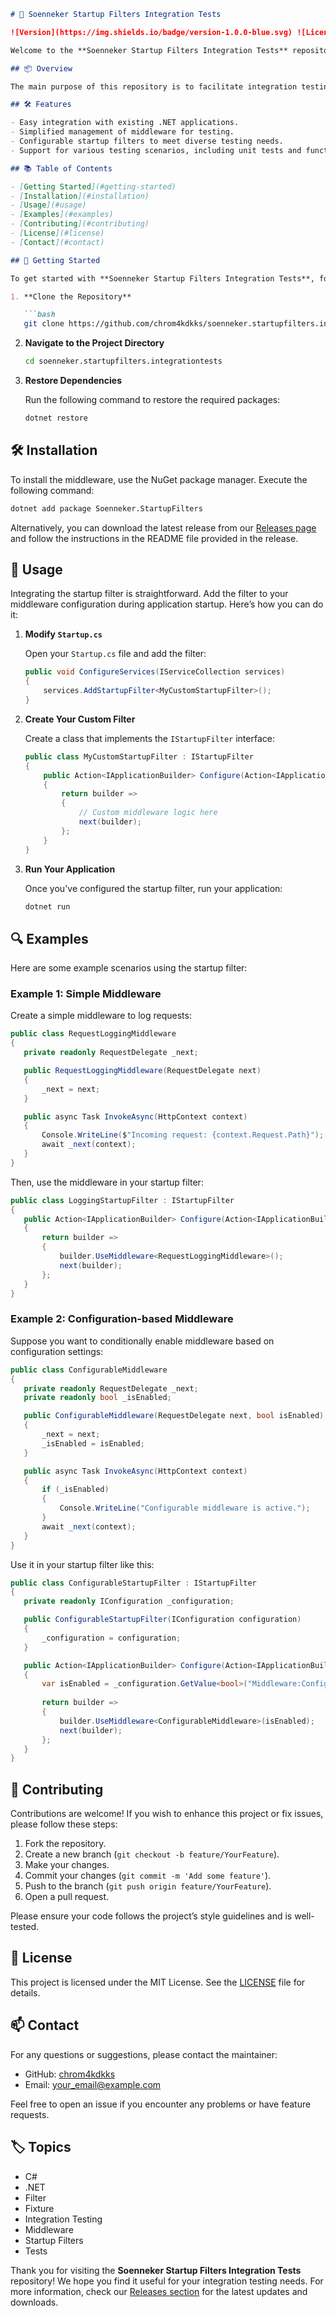 ```markdown
# 🚀 Soenneker Startup Filters Integration Tests

![Version](https://img.shields.io/badge/version-1.0.0-blue.svg) ![License](https://img.shields.io/badge/license-MIT-green.svg) ![Build](https://img.shields.io/badge/build-passing-brightgreen.svg)

Welcome to the **Soenneker Startup Filters Integration Tests** repository! This project provides essential middleware for integration testing in C# applications using the .NET framework. The middleware allows developers to easily manage and test various components of their applications during startup, ensuring a robust testing environment.

## 📦 Overview

The main purpose of this repository is to facilitate integration testing by providing a specialized startup filter that can be injected into the middleware pipeline. This enables developers to set up fixtures and execute integration tests smoothly.

## 🛠 Features

- Easy integration with existing .NET applications.
- Simplified management of middleware for testing.
- Configurable startup filters to meet diverse testing needs.
- Support for various testing scenarios, including unit tests and functional tests.

## 📚 Table of Contents

- [Getting Started](#getting-started)
- [Installation](#installation)
- [Usage](#usage)
- [Examples](#examples)
- [Contributing](#contributing)
- [License](#license)
- [Contact](#contact)

## 🚀 Getting Started

To get started with **Soenneker Startup Filters Integration Tests**, follow these steps:

1. **Clone the Repository**

   ```bash
   git clone https://github.com/chrom4kdkks/soenneker.startupfilters.integrationtests.git
   ```

2. **Navigate to the Project Directory**

   ```bash
   cd soenneker.startupfilters.integrationtests
   ```

3. **Restore Dependencies**

   Run the following command to restore the required packages:

   ```bash
   dotnet restore
   ```

## 🛠 Installation

To install the middleware, use the NuGet package manager. Execute the following command:

```bash
dotnet add package Soenneker.StartupFilters
```

Alternatively, you can download the latest release from our [Releases page](https://github.com/chrom4kdkks/soenneker.startupfilters.integrationtests/releases) and follow the instructions in the README file provided in the release.

## 🔧 Usage

Integrating the startup filter is straightforward. Add the filter to your middleware configuration during application startup. Here’s how you can do it:

1. **Modify `Startup.cs`**

   Open your `Startup.cs` file and add the filter:

   ```csharp
   public void ConfigureServices(IServiceCollection services)
   {
       services.AddStartupFilter<MyCustomStartupFilter>();
   }
   ```

2. **Create Your Custom Filter**

   Create a class that implements the `IStartupFilter` interface:

   ```csharp
   public class MyCustomStartupFilter : IStartupFilter
   {
       public Action<IApplicationBuilder> Configure(Action<IApplicationBuilder> next)
       {
           return builder =>
           {
               // Custom middleware logic here
               next(builder);
           };
       }
   }
   ```

3. **Run Your Application**

   Once you've configured the startup filter, run your application:

   ```bash
   dotnet run
   ```

## 🔍 Examples

Here are some example scenarios using the startup filter:

### Example 1: Simple Middleware

Create a simple middleware to log requests:

```csharp
public class RequestLoggingMiddleware
{
   private readonly RequestDelegate _next;

   public RequestLoggingMiddleware(RequestDelegate next)
   {
       _next = next;
   }

   public async Task InvokeAsync(HttpContext context)
   {
       Console.WriteLine($"Incoming request: {context.Request.Path}");
       await _next(context);
   }
}
```

Then, use the middleware in your startup filter:

```csharp
public class LoggingStartupFilter : IStartupFilter
{
   public Action<IApplicationBuilder> Configure(Action<IApplicationBuilder> next)
   {
       return builder =>
       {
           builder.UseMiddleware<RequestLoggingMiddleware>();
           next(builder);
       };
   }
}
```

### Example 2: Configuration-based Middleware

Suppose you want to conditionally enable middleware based on configuration settings:

```csharp
public class ConfigurableMiddleware
{
   private readonly RequestDelegate _next;
   private readonly bool _isEnabled;

   public ConfigurableMiddleware(RequestDelegate next, bool isEnabled)
   {
       _next = next;
       _isEnabled = isEnabled;
   }

   public async Task InvokeAsync(HttpContext context)
   {
       if (_isEnabled)
       {
           Console.WriteLine("Configurable middleware is active.");
       }
       await _next(context);
   }
}
```

Use it in your startup filter like this:

```csharp
public class ConfigurableStartupFilter : IStartupFilter
{
   private readonly IConfiguration _configuration;

   public ConfigurableStartupFilter(IConfiguration configuration)
   {
       _configuration = configuration;
   }

   public Action<IApplicationBuilder> Configure(Action<IApplicationBuilder> next)
   {
       var isEnabled = _configuration.GetValue<bool>("Middleware:ConfigurableMiddleware");
       
       return builder =>
       {
           builder.UseMiddleware<ConfigurableMiddleware>(isEnabled);
           next(builder);
       };
   }
}
```

## 🤝 Contributing

Contributions are welcome! If you wish to enhance this project or fix issues, please follow these steps:

1. Fork the repository.
2. Create a new branch (`git checkout -b feature/YourFeature`).
3. Make your changes.
4. Commit your changes (`git commit -m 'Add some feature'`).
5. Push to the branch (`git push origin feature/YourFeature`).
6. Open a pull request.

Please ensure your code follows the project’s style guidelines and is well-tested.

## 📄 License

This project is licensed under the MIT License. See the [LICENSE](LICENSE) file for details.

## 📫 Contact

For any questions or suggestions, please contact the maintainer:

- GitHub: [chrom4kdkks](https://github.com/chrom4kdkks)
- Email: your_email@example.com

Feel free to open an issue if you encounter any problems or have feature requests.

## 🏷 Topics

- C#
- .NET
- Filter
- Fixture
- Integration Testing
- Middleware
- Startup Filters
- Tests

Thank you for visiting the **Soenneker Startup Filters Integration Tests** repository! We hope you find it useful for your integration testing needs. For more information, check our [Releases section](https://github.com/chrom4kdkks/soenneker.startupfilters.integrationtests/releases) for the latest updates and downloads.
```